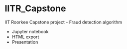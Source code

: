# IITR_Capstone
IIT Roorkee Capstone project - Fraud detection algorithm 
- Jupyter notebook
- HTML export 
- Presentation
